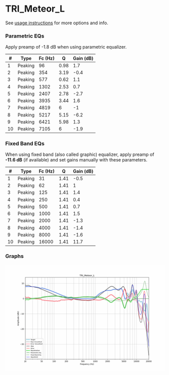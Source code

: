 # TRI_Meteor_L
See [usage instructions](https://github.com/jaakkopasanen/AutoEq#usage) for more options and info.

### Parametric EQs
Apply preamp of -1.8 dB when using parametric equalizer.

|   # | Type    |   Fc (Hz) |    Q |   Gain (dB) |
|-----|---------|-----------|------|-------------|
|   1 | Peaking |        96 | 0.98 |         1.7 |
|   2 | Peaking |       354 | 3.19 |        -0.4 |
|   3 | Peaking |       577 | 0.62 |         1.1 |
|   4 | Peaking |      1302 | 2.53 |         0.7 |
|   5 | Peaking |      2407 | 2.78 |        -2.7 |
|   6 | Peaking |      3935 | 3.44 |         1.6 |
|   7 | Peaking |      4819 | 6    |        -1   |
|   8 | Peaking |      5217 | 5.15 |        -6.2 |
|   9 | Peaking |      6421 | 5.98 |         1.3 |
|  10 | Peaking |      7105 | 6    |        -1.9 |

### Fixed Band EQs
When using fixed band (also called graphic) equalizer, apply preamp of **-11.6 dB** (if available) and set gains manually with these parameters.

|   # | Type    |   Fc (Hz) |    Q |   Gain (dB) |
|-----|---------|-----------|------|-------------|
|   1 | Peaking |        31 | 1.41 |        -0.5 |
|   2 | Peaking |        62 | 1.41 |         1   |
|   3 | Peaking |       125 | 1.41 |         1.4 |
|   4 | Peaking |       250 | 1.41 |         0.4 |
|   5 | Peaking |       500 | 1.41 |         0.7 |
|   6 | Peaking |      1000 | 1.41 |         1.5 |
|   7 | Peaking |      2000 | 1.41 |        -1.3 |
|   8 | Peaking |      4000 | 1.41 |        -1.4 |
|   9 | Peaking |      8000 | 1.41 |        -1.6 |
|  10 | Peaking |     16000 | 1.41 |        11.7 |

### Graphs
![](./TRI_Meteor_L.png)
